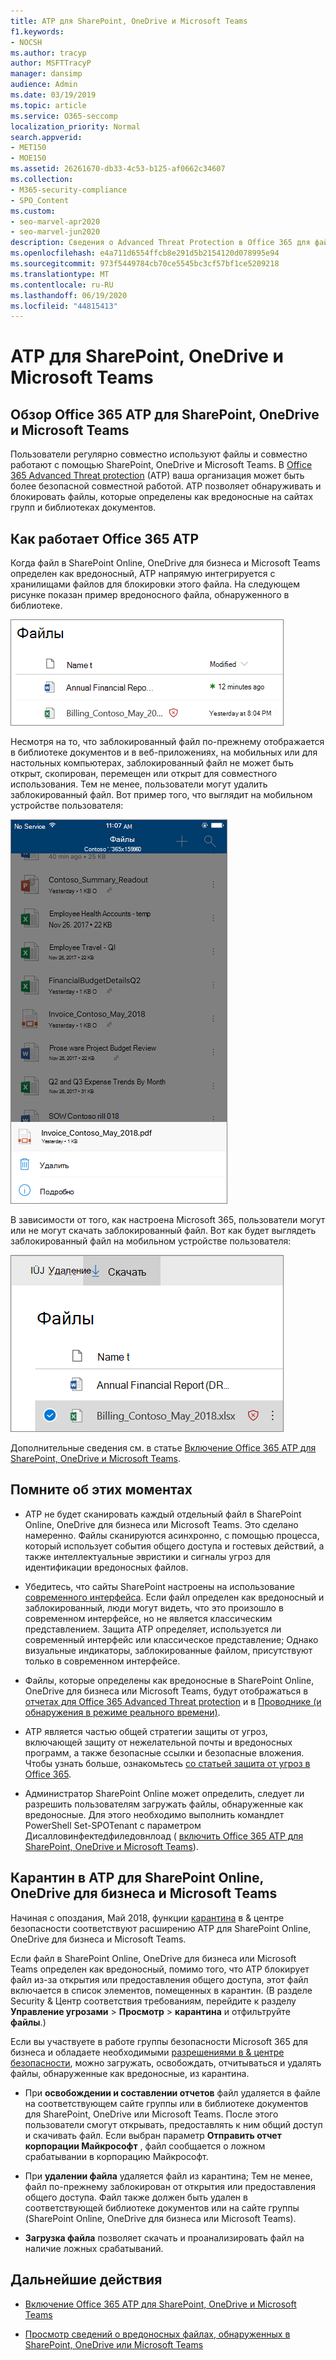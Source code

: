 ```yaml
---
title: ATP для SharePoint, OneDrive и Microsoft Teams
f1.keywords:
- NOCSH
ms.author: tracyp
author: MSFTTracyP
manager: dansimp
audience: Admin
ms.date: 03/19/2019
ms.topic: article
ms.service: O365-seccomp
localization_priority: Normal
search.appverid:
- MET150
- MOE150
ms.assetid: 26261670-db33-4c53-b125-af0662c34607
ms.collection:
- M365-security-compliance
- SPO_Content
ms.custom:
- seo-marvel-apr2020
- seo-marvel-jun2020
description: Сведения о Advanced Threat Protection в Office 365 для файлов в SharePoint Online, OneDrive для бизнеса и Microsoft Teams.
ms.openlocfilehash: e4a711d6554ffcb8e291d5b2154120d078995e94
ms.sourcegitcommit: 973f5449784cb70ce5545bc3cf57bf1ce5209218
ms.translationtype: MT
ms.contentlocale: ru-RU
ms.lasthandoff: 06/19/2020
ms.locfileid: "44815413"
---
```

# <a name="atp-for-sharepoint-onedrive-and-microsoft-teams"></a>ATP для SharePoint, OneDrive и Microsoft Teams

## <a name="overview-of-office-365-atp-for-sharepoint-onedrive-and-microsoft-teams"></a>Обзор Office 365 ATP для SharePoint, OneDrive и Microsoft Teams

Пользователи регулярно совместно используют файлы и совместно работают с помощью SharePoint, OneDrive и Microsoft Teams. В [Office 365 Advanced Threat protection](office-365-atp.md) (ATP) ваша организация может быть более безопасной совместной работой. ATP позволяет обнаруживать и блокировать файлы, которые определены как вредоносные на сайтах групп и библиотеках документов.

## <a name="how-office-365-atp-operates"></a>Как работает Office 365 ATP

Когда файл в SharePoint Online, OneDrive для бизнеса и Microsoft Teams определен как вредоносный, ATP напрямую интегрируется с хранилищами файлов для блокировки этого файла. На следующем рисунке показан пример вредоносного файла, обнаруженного в библиотеке.

![Файлы в OneDrive для бизнеса с одной обнаруженной вредоносной службой](../../media/2bba71cc-7ad1-4799-8b9d-d56f923db3a7.png)

Несмотря на то, что заблокированный файл по-прежнему отображается в библиотеке документов и в веб-приложениях, на мобильных или для настольных компьютерах, заблокированный файл не может быть открыт, скопирован, перемещен или открыт для совместного использования. Тем не менее, пользователи могут удалить заблокированный файл. Вот пример того, что выглядит на мобильном устройстве пользователя:

![Удаление заблокированного файла из OneDrive для бизнеса из мобильного приложения OneDrive](../../media/cb1c1705-fd0a-45b8-9a26-c22503011d54.png)

В зависимости от того, как настроена Microsoft 365, пользователи могут или не могут скачать заблокированный файл. Вот как будет выглядеть заблокированный файл на мобильном устройстве пользователя:

![Скачивание заблокированного файла в OneDrive для бизнеса](../../media/be288a82-bdd8-4371-93d8-1783db3b61bc.png)

Дополнительные сведения см. в статье [Включение Office 365 ATP для SharePoint, OneDrive и Microsoft Teams](turn-on-atp-for-spo-odb-and-teams.md).

## <a name="keep-these-points-in-mind"></a>Помните об этих моментах

- ATP не будет сканировать каждый отдельный файл в SharePoint Online, OneDrive для бизнеса или Microsoft Teams. Это сделано намеренно. Файлы сканируются асинхронно, с помощью процесса, который использует события общего доступа и гостевых действий, а также интеллектуальные эвристики и сигналы угроз для идентификации вредоносных файлов.

- Убедитесь, что сайты SharePoint настроены на использование [современного интерфейса](https://docs.microsoft.com/sharepoint/guide-to-sharepoint-modern-experience). Если файл определен как вредоносный и заблокированный, люди могут видеть, что это произошло в современном интерфейсе, но не является классическим представлением. Защита ATP определяет, используется ли современный интерфейс или классическое представление; Однако визуальные индикаторы, заблокированные файлом, присутствуют только в современном интерфейсе.

- Файлы, которые определены как вредоносные в SharePoint Online, OneDrive для бизнеса или Microsoft Teams, будут отображаться в [отчетах для Office 365 Advanced Threat protection](view-reports-for-atp.md) и в [Проводнике (и обнаружения в режиме реального времени)](threat-explorer.md).

- ATP является частью общей стратегии защиты от угроз, включающей защиту от нежелательной почты и вредоносных программ, а также безопасные ссылки и безопасные вложения. Чтобы узнать больше, ознакомьтесь [со статьей защита от угроз в Office 365](protect-against-threats.md).

- Администратор SharePoint Online может определить, следует ли разрешить пользователям загружать файлы, обнаруженные как вредоносные. Для этого необходимо выполнить командлет PowerShell Set-SPOTenant с параметром Дисалловинфектедфиледовнлоад ( [включить Office 365 ATP для SharePoint, OneDrive и Microsoft Teams](turn-on-atp-for-spo-odb-and-teams.md)).

## <a name="quarantine-in-atp-for-sharepoint-online-onedrive-for-business-and-microsoft-teams"></a>Карантин в ATP для SharePoint Online, OneDrive для бизнеса и Microsoft Teams

 Начиная с опоздания, Май 2018, функции [карантина](quarantine-email-messages.md) в &amp; центре безопасности соответствуют расширению ATP для SharePoint Online, OneDrive для бизнеса и Microsoft Teams.

Если файл в SharePoint Online, OneDrive для бизнеса или Microsoft Teams определен как вредоносный, помимо того, что ATP блокирует файл из-за открытия или предоставления общего доступа, этот файл включается в список элементов, помещенных в карантин. (В разделе Security &amp; Центр соответствия требованиям, перейдите к разделу **Управление угрозами** \> **Просмотр** \> **карантина** и отфильтруйте **файлы**.)

Если вы участвуете в работе группы безопасности Microsoft 365 для бизнеса и обладаете необходимыми [разрешениями в &amp; центре безопасности](permissions-in-the-security-and-compliance-center.md), можно загружать, освобождать, отчитываться и удалять файлы, обнаруженные как вредоносные, из карантина.

- При **освобождении и составлении отчетов** файл удаляется в файле на соответствующем сайте группы или в библиотеке документов для SharePoint, OneDrive или Microsoft Teams. После этого пользователи смогут открывать, предоставлять к ним общий доступ и скачивать файл. Если выбран параметр **Отправить отчет корпорации Майкрософт** , файл сообщается о ложном срабатывании в корпорацию Майкрософт.

- При **удалении файла** удаляется файл из карантина; Тем не менее, файл по-прежнему заблокирован от открытия или предоставления общего доступа. Файл также должен быть удален в соответствующей библиотеке документов или на сайте группы (SharePoint Online, OneDrive для бизнеса или Microsoft Teams).

- **Загрузка файла** позволяет скачать и проанализировать файл на наличие ложных срабатываний.

## <a name="next-steps"></a>Дальнейшие действия

 - [Включение Office 365 ATP для SharePoint, OneDrive и Microsoft Teams](turn-on-atp-for-spo-odb-and-teams.md)

 - [Просмотр сведений о вредоносных файлах, обнаруженных в SharePoint, OneDrive или Microsoft Teams](malicious-files-detected-in-spo-odb-or-teams.md)

